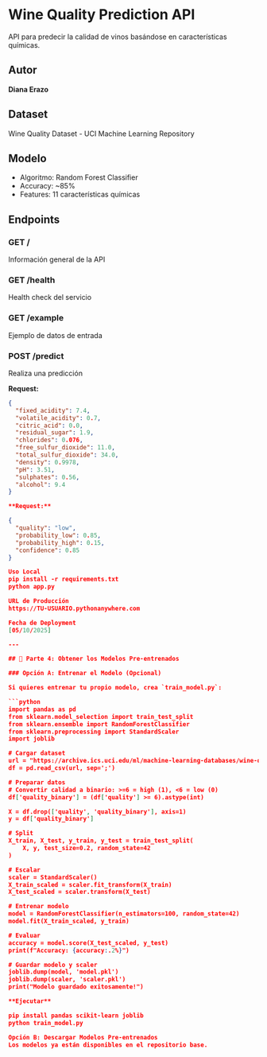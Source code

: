 # Wine Quality Prediction API

API para predecir la calidad de vinos basándose en características químicas.

## Autor
**Diana Erazo**

## Dataset
Wine Quality Dataset - UCI Machine Learning Repository

## Modelo
- Algoritmo: Random Forest Classifier
- Accuracy: ~85%
- Features: 11 características químicas

## Endpoints

### GET /
Información general de la API

### GET /health
Health check del servicio

### GET /example
Ejemplo de datos de entrada

### POST /predict
Realiza una predicción

**Request:**
```json
{
  "fixed_acidity": 7.4,
  "volatile_acidity": 0.7,
  "citric_acid": 0.0,
  "residual_sugar": 1.9,
  "chlorides": 0.076,
  "free_sulfur_dioxide": 11.0,
  "total_sulfur_dioxide": 34.0,
  "density": 0.9978,
  "pH": 3.51,
  "sulphates": 0.56,
  "alcohol": 9.4
}

**Request:**

{
  "quality": "low",
  "probability_low": 0.85,
  "probability_high": 0.15,
  "confidence": 0.85
}

Uso Local
pip install -r requirements.txt
python app.py

URL de Producción
https://TU-USUARIO.pythonanywhere.com

Fecha de Deployment
[05/10/2025]

---

## 🔧 Parte 4: Obtener los Modelos Pre-entrenados

### Opción A: Entrenar el Modelo (Opcional)

Si quieres entrenar tu propio modelo, crea `train_model.py`:

```python
import pandas as pd
from sklearn.model_selection import train_test_split
from sklearn.ensemble import RandomForestClassifier
from sklearn.preprocessing import StandardScaler
import joblib

# Cargar dataset
url = "https://archive.ics.uci.edu/ml/machine-learning-databases/wine-quality/winequality-red.csv"
df = pd.read_csv(url, sep=';')

# Preparar datos
# Convertir calidad a binario: >=6 = high (1), <6 = low (0)
df['quality_binary'] = (df['quality'] >= 6).astype(int)

X = df.drop(['quality', 'quality_binary'], axis=1)
y = df['quality_binary']

# Split
X_train, X_test, y_train, y_test = train_test_split(
    X, y, test_size=0.2, random_state=42
)

# Escalar
scaler = StandardScaler()
X_train_scaled = scaler.fit_transform(X_train)
X_test_scaled = scaler.transform(X_test)

# Entrenar modelo
model = RandomForestClassifier(n_estimators=100, random_state=42)
model.fit(X_train_scaled, y_train)

# Evaluar
accuracy = model.score(X_test_scaled, y_test)
print(f"Accuracy: {accuracy:.2%}")

# Guardar modelo y scaler
joblib.dump(model, 'model.pkl')
joblib.dump(scaler, 'scaler.pkl')
print("Modelo guardado exitosamente!")

**Ejecutar**

pip install pandas scikit-learn joblib
python train_model.py

Opción B: Descargar Modelos Pre-entrenados
Los modelos ya están disponibles en el repositorio base.
